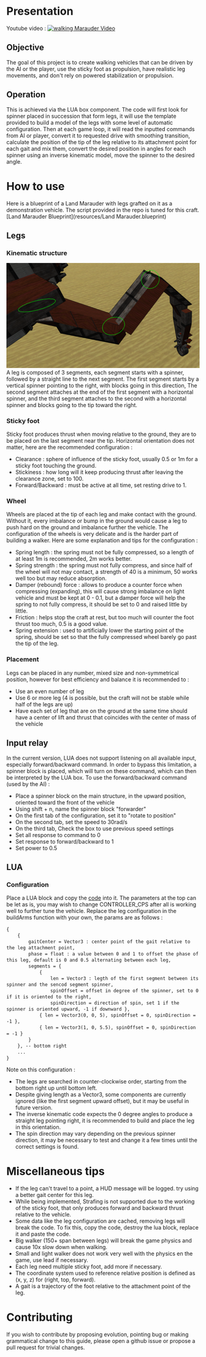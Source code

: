 # Presentation
Youtube video :
[![walking Marauder Video](http://img.youtube.com/vi/1kIcjcPTpyM/0.jpg)](https://www.youtube.com/watch?v=1kIcjcPTpyM "Land Marauder Demo")
## Objective
The goal of this project is to create walking vehicles that can be driven by the AI or the player, 
use the sticky foot as propulsion, have realistic leg movements, 
and don't rely on powered stabilization or propulsion.
## Operation
This is achieved via the LUA box component. 
The code will first look for spinner placed in succession that form legs, 
it will use the template provided to build a model of the legs with some level of automatic configuration.
Then at each game loop, it will read the inputted commands from AI or player, 
convert it to requested drive with smoothing transition,
calculate the position of the tip of the leg relative to its attachment point for each gait and mix them,
convert the desired position in angles for each spinner using an inverse kinematic model,
move the spinner to the desired angle.
# How to use
Here is a blueprint of a Land Marauder with legs grafted on it as a demonstration vehicle. 
The script provided in the repo is tuned for this craft.
[Land Marauder Blueprint](resources/Land Marauder.blueprint)
## Legs
### Kinematic structure
![leg](resources/leg-joint.png "Leg With Joints")
A leg is composed of 3 segments, each segment starts with a spinner, followed by a straight line to the next segment.
The first segment starts by a vertical spinner pointing to the right, with blocks going in this direction,
The second segment attaches at the end of the first segment with a horizontal spinner, 
and the third segment attaches to the second with a horizontal spinner and blocks going to the tip toward the right.
### Sticky foot
Sticky foot produces thrust when moving relative to the ground, they are to be placed on the last segment near the tip.
Horizontal orientation does not matter, here are the recommended configuration :
* Clearance : sphere of influence of the sticky foot, usually 0.5 or 1m for a sticky foot touching the ground.
* Stickiness : how long will it keep producing thrust after leaving the clearance zone, set to 100.
* Forward/Backward : must be active at all time, set resting drive to 1.
### Wheel
Wheels are placed at the tip of each leg and make contact with the ground. 
Without it, every imbalance or bump in the ground would cause a leg to push hard on the ground 
and imbalance further the vehicle.
The configuration of the wheels is very delicate and is the harder part of building a walker.
Here are some explanation and tips for the configuration :
* Spring length : the spring must not be fully compressed, so a length of at least 1m is recommended, 2m works better.
* Spring strength : the spring must not fully compress, and since half of the wheel will not may contact, a strength of 40 is a minimum, 50 works well too but may reduce absorption.
* Damper (rebound) force : allows to produce a counter force when compressing (expanding), this will cause strong imbalance on light vehicle and must be kept at 0 - 0.1, but a damper force will help the spring to not fully compress, it should be set to 0 and raised little by little.
* Friction : helps stop the craft at rest, but too much will counter the foot thrust too much, 0.5 is a good value.
* Spring extension : used to artificially lower the starting point of the spring, should be set so that the fully compressed wheel barely go past the tip of the leg.
### Placement
Legs can be placed in any number, mixed size and non-symmetrical position, however for best efficiency and balance
it is recommended to :
* Use an even number of leg
* Use 6 or more leg (4 is possible, but the craft will not be stable while half of the legs are up)
* Have each set of leg that are on the ground at the same time should have a center of lift and thrust that coincides with the center of mass of the vehicle
## Input relay
In the current version, LUA does not support listening on all available input, especially forward/backward command.
In order to bypass this limitation, a spinner block is placed, which will turn on these command, 
which can then be interpreted by the LUA box.
To use the forward/backward command (used by the AI) : 
* Place a spinner block on the main structure, in the upward position, oriented toward the front of the vehicle
* Using shift + n, name the spinner block "forwarder"
* On the first tab of the configuration, set it to "rotate to position"
* On the second tab, set the speed to 30rad/s
* On the third tab, Check the box to use previous speed settings
* Set all response to command to 0
* Set response to forward/backward to 1
* Set power to 0.5
## LUA
### Configuration
Place a LUA block and copy the [code](Walking.lua) into it.
The parameters at the top can be let as is, you may wish to change CONTROLLER_CPS after all is working well to further tune the vehicle.
Replace the leg configuration in the buildArms function with your own, the params are as follows :
```
{
    { 
        gaitCenter = Vector3 : center point of the gait relative to the leg attachment point, 
        phase = float : a value between 0 and 1 to offset the phase of this leg, default is 0 and 0.5 alternating between each leg,
        segments = { 
            { 
                len = Vector3 : legth of the first segment between its spinner and the sencod segment spinner, 
                spinOffset = offset in degree of the spinner, set to 0 if it is oriented to the right, 
                spinDirection = direction of spin, set 1 if the spinner is oriented upward, -1 if downward }, 
            { len = Vector3(0, 0, 5), spinOffset = 0, spinDirection = -1 },
            { len = Vector3(1, 0, 5.5), spinOffset = 0, spinDirection = -1 }
        } 
    }, -- bottom right
    ...
}
```
Note on this configuration : 
* The legs are searched in counter-clockwise order, starting from the bottom right up until bottom left.
* Despite giving length as a Vector3, some components are currently ignored (like the first segment upward offset), but it may be useful in future version.
* The inverse kinematic code expects the 0 degree angles to produce a straight leg pointing right, it is recommended to build and place the leg in this orientation.
* The spin direction may vary depending on the previous spinner direction, it may be necessary to test and change it a few times until the correct settings is found.
# Miscellaneous tips
* If the leg can't travel to a point, a HUD message will be logged. try using a better gait center for this leg.
* While being implemented, Strafing is not supported due to the working of the sticky foot, that only produces forward and backward thrust relative to the vehicle.
* Some data like the leg configuration are cached, removing legs will break the code. To fix this, copy the code, destroy the lua block, replace it and paste the code.
* Big walker (150+ span between legs) will break the game physics and cause 10x slow down when walking.
* Small and light walker does not work very well with the physics en the game, use lead if necessary.
* Each leg need multiple sticky foot, add more if necessary.
* The coordinate system used to reference relative position is defined as (x, y, z) for (right, top, forward).
* A gait is a trajectory of the foot relative to the attachment point of the leg.
# Contributing
If you wish to contribute by proposing evolution, pointing bug or making grammatical change to this guide, please open a github issue or propose a pull request for trivial changes.
